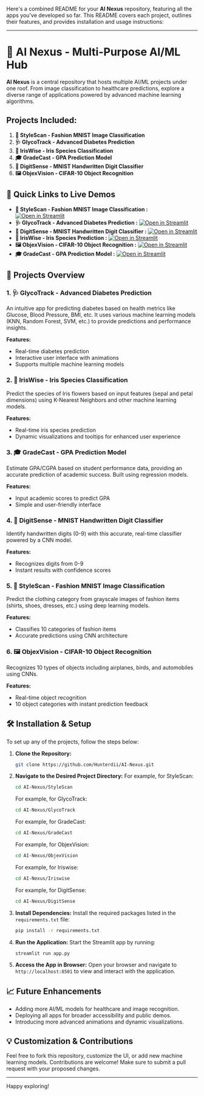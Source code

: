 Here's a combined README for your **AI Nexus** repository, featuring all the apps you've developed so far. This README covers each project, outlines their features, and provides installation and usage instructions:

---

# 🤖 AI Nexus - Multi-Purpose AI/ML Hub

**AI Nexus** is a central repository that hosts multiple AI/ML projects under one roof. From image classification to healthcare predictions, explore a diverse range of applications powered by advanced machine learning algorithms.

## Projects Included:

1. **👗 StyleScan - Fashion MNIST Image Classification**
2. **🩺 GlycoTrack - Advanced Diabetes Prediction**
3. **🌸 IrisWise - Iris Species Classification**
4. **🎓 GradeCast - GPA Prediction Model**
5. **🧮 DigitSense - MNIST Handwritten Digit Classifier**
6. **🖼️ ObjexVision - CIFAR-10 Object Recognition**

## 🚀 Quick Links to Live Demos

- **👗 StyleScan - Fashion MNIST Image Classification :** [![Open in Streamlit](https://static.streamlit.io/badges/streamlit_badge_black_white.svg)](https://stylescan.streamlit.app/)
- **🩺 GlycoTrack - Advanced Diabetes Prediction :** [![Open in Streamlit](https://static.streamlit.io/badges/streamlit_badge_black_white.svg)](https://glycotrack.streamlit.app/)
- **🧮 DigitSense - MNIST Handwritten Digit Classifier :** [![Open in Streamlit](https://static.streamlit.io/badges/streamlit_badge_black_white.svg)](https://pictoverse.streamlit.app/)
- **🌸 IrisWise - Iris Species Prediction :** [![Open in Streamlit](https://static.streamlit.io/badges/streamlit_badge_black_white.svg)](https://iriswise.streamlit.app/)
- **🖼️ ObjexVision - CIFAR-10 Object Recognition :** [![Open in Streamlit](https://static.streamlit.io/badges/streamlit_badge_black_white.svg)](https://predictadigit.streamlit.app/)
- **🎓 GradeCast - GPA Prediction Model :** [![Open in Streamlit](https://static.streamlit.io/badges/streamlit_badge_black_white.svg)](https://gradecast.streamlit.app/)


## 📂 Projects Overview

### 1. **🩺 GlycoTrack - Advanced Diabetes Prediction**

An intuitive app for predicting diabetes based on health metrics like Glucose, Blood Pressure, BMI, etc. It uses various machine learning models (KNN, Random Forest, SVM, etc.) to provide predictions and performance insights.

**Features:**
- Real-time diabetes prediction
- Interactive user interface with animations
- Supports multiple machine learning models

### 2. **🌸 IrisWise - Iris Species Classification**

Predict the species of Iris flowers based on input features (sepal and petal dimensions) using K-Nearest Neighbors and other machine learning models.

**Features:**
- Real-time iris species prediction
- Dynamic visualizations and tooltips for enhanced user experience

### 3. **🎓 GradeCast - GPA Prediction Model**

Estimate GPA/CGPA based on student performance data, providing an accurate prediction of academic success. Built using regression models.

**Features:**
- Input academic scores to predict GPA
- Simple and user-friendly interface

### 4. **🧮 DigitSense - MNIST Handwritten Digit Classifier**

Identify handwritten digits (0-9) with this accurate, real-time classifier powered by a CNN model.

**Features:**
- Recognizes digits from 0-9
- Instant results with confidence scores

### 5. **👗 StyleScan - Fashion MNIST Image Classification**

Predict the clothing category from grayscale images of fashion items (shirts, shoes, dresses, etc.) using deep learning models.

**Features:**
- Classifies 10 categories of fashion items
- Accurate predictions using CNN architecture

### 6. **🖼️ ObjexVision - CIFAR-10 Object Recognition**

Recognizes 10 types of objects including airplanes, birds, and automobiles using CNNs.

**Features:**
- Real-time object recognition
- 10 object categories with instant prediction feedback

## 🛠️ Installation & Setup

To set up any of the projects, follow the steps below:

1. **Clone the Repository:**
   ```bash
   git clone https://github.com/Hunterdii/AI-Nexus.git
   ```

2. **Navigate to the Desired Project Directory:**
   For example, for StyleScan:
   ```bash
   cd AI-Nexus/StyleScan
   ```
   For example, for GlycoTrack:
   ```bash
   cd AI-Nexus/GlycoTrack
   ```
   For example, for GradeCast:
   ```bash
   cd AI-Nexus/GradeCast
   ```
   For example, for ObjexVision:
   ```bash
   cd AI-Nexus/ObjexVision
   ```
   For example, for Iriswise:
   ```bash
   cd AI-Nexus/Iriswise
   ```
   For example, for DigitSense:
   ```bash
   cd AI-Nexus/DigitSense
   ```

3. **Install Dependencies:**
   Install the required packages listed in the `requirements.txt` file:
   ```bash
   pip install -r requirements.txt
   ```

4. **Run the Application:**
   Start the Streamlit app by running:
   ```bash
   streamlit run app.py
   ```

5. **Access the App in Browser:**
   Open your browser and navigate to `http://localhost:8501` to view and interact with the application.

## 📈 Future Enhancements

- Adding more AI/ML models for healthcare and image recognition.
- Deploying all apps for broader accessibility and public demos.
- Introducing more advanced animations and dynamic visualizations.

## 💡 Customization & Contributions

Feel free to fork this repository, customize the UI, or add new machine learning models. Contributions are welcome! Make sure to submit a pull request with your proposed changes.

---

Happy exploring!